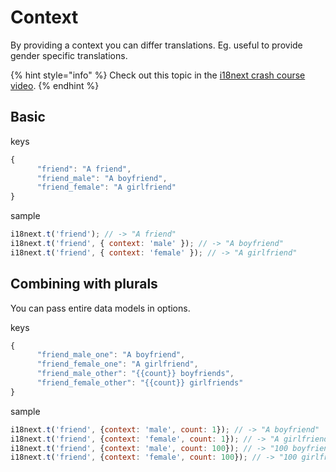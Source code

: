 # Context

By providing a context you can differ translations. Eg. useful to provide gender specific translations.

{% hint style="info" %}
Check out this topic in the [i18next crash course video](https://youtu.be/SA\_9i4TtxLQ?t=653).
{% endhint %}

## Basic

keys

```javascript
{
      "friend": "A friend",
      "friend_male": "A boyfriend",
      "friend_female": "A girlfriend"
}
```

sample

```javascript
i18next.t('friend'); // -> "A friend"
i18next.t('friend', { context: 'male' }); // -> "A boyfriend"
i18next.t('friend', { context: 'female' }); // -> "A girlfriend"
```

## Combining with plurals

You can pass entire data models in options.

keys

```javascript
{
      "friend_male_one": "A boyfriend",
      "friend_female_one": "A girlfriend",
      "friend_male_other": "{{count}} boyfriends",
      "friend_female_other": "{{count}} girlfriends"
}
```

sample

```javascript
i18next.t('friend', {context: 'male', count: 1}); // -> "A boyfriend"
i18next.t('friend', {context: 'female', count: 1}); // -> "A girlfriend"
i18next.t('friend', {context: 'male', count: 100}); // -> "100 boyfriends"
i18next.t('friend', {context: 'female', count: 100}); // -> "100 girlfriends"
```
